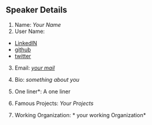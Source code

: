 ## Speaker Details

1. Name: *Your Name*
2. User Name:
  * [LinkedIN]()
  * [github]()
  * [twitter]()

3. Email: *[your mail]()*

4. Bio: *something about you*
5. One liner*: A one liner 
6. Famous Projects: *Your Projects*
7. Working Organization: * your working Organization*
